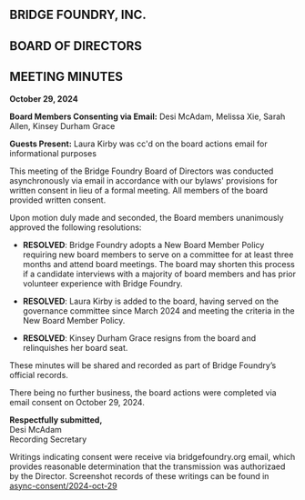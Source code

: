 ## BRIDGE FOUNDRY, INC.
## BOARD OF DIRECTORS
## MEETING MINUTES

**October 29, 2024**

**Board Members Consenting via Email:** Desi McAdam, Melissa Xie, Sarah Allen, Kinsey Durham Grace

**Guests Present:** Laura Kirby was cc'd on the board actions email for informational purposes

This meeting of the Bridge Foundry Board of Directors was conducted asynchronously via email in accordance with our bylaws' provisions for written consent in lieu of a formal meeting. All members of the board provided written consent.

Upon motion duly made and seconded, the Board members unanimously approved the following resolutions:

- **RESOLVED**: Bridge Foundry adopts a New Board Member Policy requiring new board members to serve on a committee for at least three months and attend board meetings. The board may shorten this process if a candidate interviews with a majority of board members and has prior volunteer experience with Bridge Foundry.

- **RESOLVED**: Laura Kirby is added to the board, having served on the governance committee since March 2024 and meeting the criteria in the New Board Member Policy.

- **RESOLVED**: Kinsey Durham Grace resigns from the board and relinquishes her board seat.

These minutes will be shared and recorded as part of Bridge Foundry’s official records.

There being no further business, the board actions were completed via email consent on October 29, 2024.

**Respectfully submitted,**  
Desi McAdam  
Recording Secretary

Writings indicating consent were receive via bridgefoundry.org email, which provides reasonable determination that the transmission was 
authorizaed by the Director. Screenshot records of these writings can be found in [async-consent/2024-oct-29](async-consent/2024-oct-29)